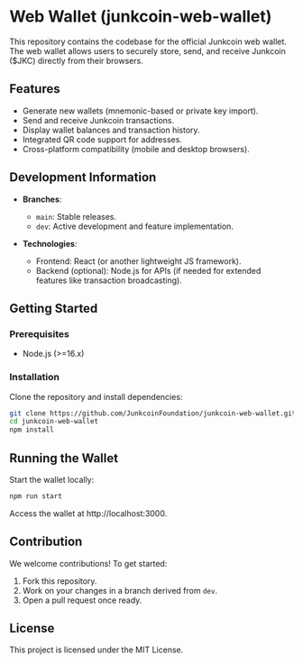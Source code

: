 # Web Wallet (junkcoin-web-wallet)
This repository contains the codebase for the official Junkcoin web wallet. The web wallet allows users to securely store, send, and receive Junkcoin ($JKC) directly from their browsers.

## Features
- Generate new wallets (mnemonic-based or private key import).
- Send and receive Junkcoin transactions.
- Display wallet balances and transaction history.
- Integrated QR code support for addresses.
- Cross-platform compatibility (mobile and desktop browsers).

## Development Information
- **Branches**:
  - `main`: Stable releases.
  - `dev`: Active development and feature implementation.

- **Technologies**:
  - Frontend: React (or another lightweight JS framework).
  - Backend (optional): Node.js for APIs (if needed for extended features like transaction broadcasting).

## Getting Started

### Prerequisites
- Node.js (>=16.x)

### Installation
Clone the repository and install dependencies:
```bash
git clone https://github.com/JunkcoinFoundation/junkcoin-web-wallet.git
cd junkcoin-web-wallet
npm install
```
## Running the Wallet
Start the wallet locally:
```bash
npm run start
```
Access the wallet at http://localhost:3000.

## Contribution
We welcome contributions! To get started:
1. Fork this repository.
2. Work on your changes in a branch derived from `dev`.
3. Open a pull request once ready.

## License
This project is licensed under the MIT License.
